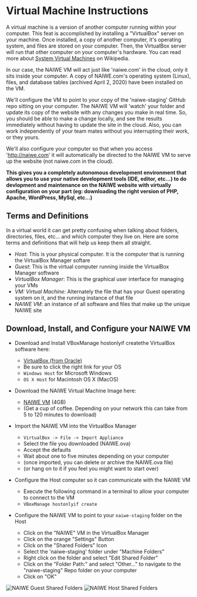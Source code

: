 # Virtual Machine Instructions

A virtual machine is a version of another computer running within your computer. This feat is accomplished by installing a "VirtualBox" server on your machine. Once installed, a copy of another computer, it's operating system, and files are stored on your computer. Then, the VirtualBox server will run that other computer on your computer's hardware. You can read more about [System Virtual Machines](https://en.wikipedia.org/wiki/System_virtual_machine) on Wikipedia.

In our case, the NAIWE VM will act just like 'naiwe.com' in the cloud, only it sits inside your computer. A copy of NAIWE.com's operating system (Linux), files, and database tables (archived April 2, 2020) have been installed on the VM.

We'll configure the VM to point to your copy of the 'naiwe-staging' GitHub repo sitting on your computer. The NAIWE VM will 'watch' your folder and update its copy of the website with any changes you make in real time. So, you should be able to make a change locally, and see the results immediately without having to update the site in the cloud. Also, you can work independently of your team mates without you interrupting their work, or they yours.

We'll also configure your computer so that when you access 'http://naiwe.com' it will automatically be directed to the NAIWE VM to serve up the website (not naiwe.com in the cloud).

**This gives you a completely autonomous development environment that allows you to use your native development tools (IDE, editor, etc...) to do devlopment and maintenance on the NAIWE website with virtually configuration on your part (eg: downloading the right version of PHP, Apache, WordPress, MySql, etc...)**

## Terms and Definitions

In a virtual world it can get pretty confusing when talking about folders, directories, files, etc... and which computer they live on. Here are some terms and definitions that will help us keep them all straight.

* *Host*: This is your physical computer. It is the computer that is running the VirtualBox Manager softare
* *Guest*: This is the virtual computer running inside the VirtualBox Manager software
* *VirtualBox Manager*: This is the graphical user interface for managing your VMs
* *VM: Virtual Machine*: Alternately the file that has your Guest operating system on it, and the running instance of that file
* *NAIWE VM*: an instance of all software and files that make up the unique NAIWE site

## Download, Install, and Configure your NAIWE VM
* Download and Install VBoxManage hostonlyif createthe VirtualBox software here:
  * [VirtualBox (from Oracle)](https://www.virtualbox.org/wiki/Downloads)
  * Be sure to click the right link for your OS
  * `Windows Host` for Microsoft Windows
  * `OS X Host` for Macintosh OS X (MacOS)

* Download the NAIWE Virtual Machine Image here:
  * [NAIWE VM](https://gregsmithcom.s3.amazonaws.com/greg-smith.com/static/NAIWE.ova.gpg) (4GB)
  * (Get a cup of coffee. Depending on your network this can take from 5 to 120 minutes to download)

* Import the NAIWE VM into the VirtualBox Manager
  * `VirtualBox -> File -> Import Appliance`
  * Select the file you downloaded (NAIWE.ova)
  * Accept the defaults
  * Wait about one to five minutes depending on your computer
  * (once imported, you can delete or archive the NAIWE.ova file)
  * (or hang on to it if you feel you might want to start over)

* Configure the Host computer so it can communicate with the NAIWE VM
  * Execute the following command in a terminal to allow your computer to connect to the VM
  * `VBoxManage hostonlyif create`

* Configure the NAIWE VM to point to your `naiwe-staging` folder on the Host
  * Click on the "NAIWE" VM in the VirtualBox Manager
  * Click on the orange "Settings" Button
  * Click on the "Shared Folders" Icon
  * Select the 'naiwe-staging' folder under "Machine Folders"
  * Right click on the folder and select "Edit Shared Folder"
  * Click on the "Folder Path:" and select "Other..." to navigate to the "naiwe-staging" Repo folder on your computer
  * Click on "OK"

![NAIWE Guest Shared Folders](/assets/images/naiwe-guest-shared-folders.png)
![NAIWE Host Shared Folders](/assets/images/naiwe-host-shared-folders.png)
